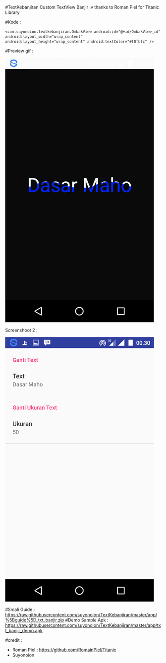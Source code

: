 #TextKebanjiran
Custom TextView Banjir :v
thanks to Roman Piel for Titanic Library

#Kode :
```
<com.suyonoion.textkebanjiran.OmbakView android:id="@+id/OmbakView_id" android:layout_width="wrap_content" android:layout_height="wrap_content" android:textColor="#f0fbfc" />
```

#Preview gif :

![alt tag](https://raw.githubusercontent.com/suyonoion/TextKebanjiran/master/app/preview/preview.gif)

Screenshoot 2 :

![alt tag](https://raw.githubusercontent.com/suyonoion/TextKebanjiran/master/app/preview/Screenshot_20160105-003057.png)

#Smali Guide :
https://raw.githubusercontent.com/suyonoion/TextKebanjiran/master/app/%5Bguide%5D_txt_banjir.zip
#Demo Sample Apk : 
https://raw.githubusercontent.com/suyonoion/TextKebanjiran/master/app/txt_banjir_demo.apk

#credit :
- Roman Piel : https://github.com/RomainPiel/Titanic
- Suyonoion
